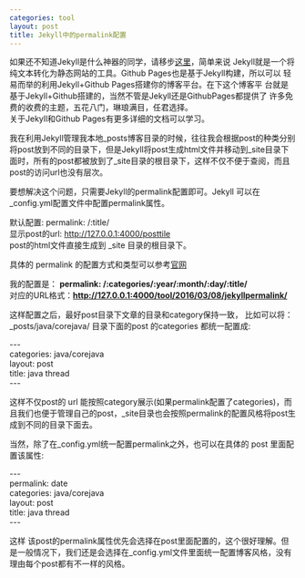 ```yaml
---
categories: tool
layout: post
title: Jekyll中的permalink配置
---
```


如果还不知道Jekyll是什么神器的同学，请移步[这里](http://jekyllcn.com/)，简单来说
Jekyll就是一个将纯文本转化为静态网站的工具。Github Pages也是基于Jekyll构建，所以可以
轻易而举的利用Jekyll+Github Pages搭建你的博客平台。在下这个博客平
台就是基于Jekyll+Github搭建的，当然不管是Jekyll还是GithubPages都提供了
许多免费的收费的主题，五花八门，琳琅满目，任君选择。  
关于Jekyll和Github Pages有更多详细的文档可以学习。    

我在利用Jekyll管理我本地_posts博客目录的时候，往往我会根据post的种类分别将post放到不同的目录下，但是Jekyll将post生成html文件并移动到_site目录下面时，所有的post都被放到了_site目录的根目录下，这样不仅不便于查阅，而且post的访问url也没有层次。    

要想解决这个问题，只需要Jekyll的permalink配置即可。Jekyll 可以在_config.yml配置文件中配置permalink属性。    

默认配置: permalink: /:title/  
显示post的url: http://127.0.0.1:4000/posttile  
post的html文件直接生成到 _site 目录的根目录下。  

具体的 permalink 的配置方式和类型可以参考[官网](http://jekyllcn.com/docs/permalinks/)

我的配置是： **permalink: /:categories/:year/:month/:day/:title/**  
对应的URL格式：**http://127.0.0.1:4000/tool/2016/03/08/jekyllpermalink/**

这样配置之后，最好post目录下文章的目录和category保持一致，
比如可以将：_posts/java/corejava/ 目录下面的post
的categories 都统一配置成:    

\-\-\-  
categories: java/corejava  
layout: post  
title: java thread  
\-\-\-

这样不仅post的 url 能按照category展示(如果permalink配置了categories)，而且我们也便于管理自己的post，_site目录也会按照permalink的配置风格将post生成到不同的目录下面去。

当然，除了在_config.yml统一配置permalink之外，也可以在具体的 post 里面配置该属性:

\-\-\-  
permalink: date  
categories: java/corejava  
layout: post  
title: java thread  
\-\-\-

这样 该post的permalink属性优先会选择在post里面配置的，这个很好理解。但是一般情况下，我们还是会选择在_config.yml文件里面统一配置博客风格，没有理由每个post都有不一样的风格。